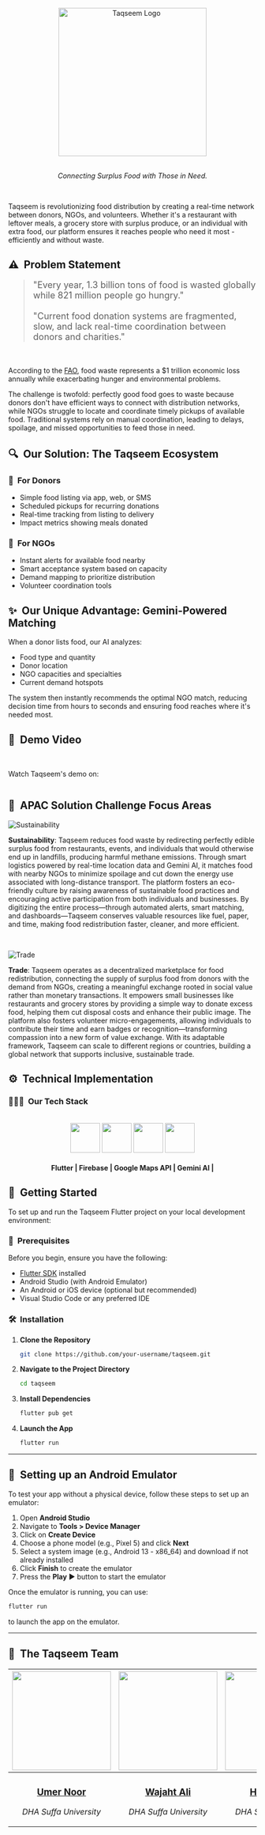 <br>
<div align="center">
    <div>
        <img width="300px" src="https://i.postimg.cc/Pfgpt0Q9/Group-16.png" alt="Taqseem Logo"/>
    </div>
    <div>
    <br>
            <p><i>Connecting Surplus Food with Those in Need.</i></p>
    </div>      
</div>
<br>

Taqseem is revolutionizing food distribution by creating a real-time network between donors, NGOs, and volunteers. Whether it's a restaurant with leftover meals, a grocery store with surplus produce, or an individual with extra food, our platform ensures it reaches people who need it most - efficiently and without waste.

## ⚠️ &nbsp;Problem Statement 

<blockquote style="font-size: 18px;">
"Every year, 1.3 billion tons of food is wasted globally while 821 million people go hungry."
<br> <br>
"Current food donation systems are fragmented, slow, and lack real-time coordination between donors and charities."
</blockquote>
<br>
<p>According to the <a href="https://www.fao.org/news/story/en/item/196402/icode/">FAO</a>, food waste represents a $1 trillion economic loss annually while exacerbating hunger and environmental problems.</p> 

The challenge is twofold: perfectly good food goes to waste because donors don't have efficient ways to connect with distribution networks, while NGOs struggle to locate and coordinate timely pickups of available food. Traditional systems rely on manual coordination, leading to delays, spoilage, and missed opportunities to feed those in need.

## 🔍 &nbsp;Our Solution: The Taqseem Ecosystem

### 🧡 &nbsp;For Donors
- Simple food listing via app, web, or SMS
- Scheduled pickups for recurring donations
- Real-time tracking from listing to delivery
- Impact metrics showing meals donated

### 🤝 &nbsp;For NGOs
- Instant alerts for available food nearby
- Smart acceptance system based on capacity
- Demand mapping to prioritize distribution
- Volunteer coordination tools

## ✨ &nbsp;Our Unique Advantage: Gemini-Powered Matching

When a donor lists food, our AI analyzes:
- Food type and quantity
- Donor location
- NGO capacities and specialties
- Current demand hotspots

The system then instantly recommends the optimal NGO match, reducing decision time from hours to seconds and ensuring food reaches where it's needed most.

## 🎥 &nbsp;Demo Video
<br>

Watch Taqseem's demo on: 

<a href="https://youtu.be/tqrMRLRCstI">
    <img src="https://i.postimg.cc/6pwknLXz/prototype.png" alt=""/>
</a>

## 🎯 &nbsp;APAC Solution Challenge Focus Areas

![Sustainability](https://i.postimg.cc/7h0LGYnc/Screenshot-2025-05-16-005700.png)

<p>
<strong>Sustainability</strong>: Taqseem reduces food waste by redirecting perfectly edible surplus food from restaurants, events, and individuals that would otherwise end up in landfills, producing harmful methane emissions. Through smart logistics powered by real-time location data and Gemini AI, it matches food with nearby NGOs to minimize spoilage and cut down the energy use associated with long-distance transport. The platform fosters an eco-friendly culture by raising awareness of sustainable food practices and encouraging active participation from both individuals and businesses. By digitizing the entire process—through automated alerts, smart matching, and dashboards—Taqseem conserves valuable resources like fuel, paper, and time, making food redistribution faster, cleaner, and more efficient.
</p>

<br>

![Trade](https://i.postimg.cc/vTrQ82Qw/Screenshot-2025-05-16-010749.png)

<p>
<strong>Trade</strong>: Taqseem operates as a decentralized marketplace for food redistribution, connecting the supply of surplus food from donors with the demand from NGOs, creating a meaningful exchange rooted in social value rather than monetary transactions. It empowers small businesses like restaurants and grocery stores by providing a simple way to donate excess food, helping them cut disposal costs and enhance their public image. The platform also fosters volunteer micro-engagements, allowing individuals to contribute their time and earn badges or recognition—transforming compassion into a new form of value exchange. With its adaptable framework, Taqseem can scale to different regions or countries, building a global network that supports inclusive, sustainable trade.
</p>

## ⚙️ &nbsp;Technical Implementation

### 👨🏻‍💻 &nbsp;Our Tech Stack

<br>
<div align="center">
<img src="https://i.imgur.com/l5z0K8u.png" height="60"/>
<img src="https://i.postimg.cc/Bn00NfxT/firebase-icon-logo-brandlogos-net-tcvck.png" height="60"/>
<img src="https://i.postimg.cc/5yhP41xn/gemini-icon-logo-brandlogos-net-bqzeu-512x512.png" height="60"/>
<img src="https://i.imgur.com/3tKryg2.png" height="60"/>
</div>

<div align="center">
<h4>Flutter | Firebase | Google Maps API | Gemini AI | </h4>
</div>

## 🚀 &nbsp;Getting Started

To set up and run the Taqseem Flutter project on your local development environment:

### 📝 &nbsp;Prerequisites

Before you begin, ensure you have the following:

- [Flutter SDK](https://docs.flutter.dev/get-started/install) installed
- Android Studio (with Android Emulator)
- An Android or iOS device (optional but recommended)
- Visual Studio Code or any preferred IDE

### 🛠️ &nbsp;Installation

1. **Clone the Repository**  
   ```bash
   git clone https://github.com/your-username/taqseem.git
   ```

2. **Navigate to the Project Directory**  
   ```bash
   cd taqseem
   ```

3. **Install Dependencies**  
   ```bash
   flutter pub get
   ```

4. **Launch the App**  
   ```bash
   flutter run
   ```

---

## 📱 &nbsp;Setting up an Android Emulator

To test your app without a physical device, follow these steps to set up an emulator:

1. Open **Android Studio**
2. Navigate to **Tools > Device Manager**
3. Click on **Create Device**
4. Choose a phone model (e.g., Pixel 5) and click **Next**
5. Select a system image (e.g., Android 13 - x86_64) and download if not already installed
6. Click **Finish** to create the emulator
7. Press the **Play** ▶️ button to start the emulator

Once the emulator is running, you can use:
```bash
flutter run
```
to launch the app on the emulator.

---

## 🌟 &nbsp;The Taqseem Team

| <a href="https://github.com/UmerNoor-cmd"><img width="200px" src="https://i.postimg.cc/FKp3zGHc/Screenshot-20250516-011338.png" alt=""/></a> | <a href="https://github.com/waosewajahat"><img width="200px" src="https://i.postimg.cc/WzH738SS/Screenshot-20250516-011538.png" alt=""/></a> | <a href="https://github.com/hanizehra"><img width="200px" src="https://i.postimg.cc/SQvLcZ7f/Screenshot-20250516-011428.png" alt=""/></a> | <a href="https://github.com/ahmsuf"><img width="200px" src="https://i.postimg.cc/Ls2jmG22/Screenshot-20250516-011406.png" alt=""/></a> |
| ---------------------------------------------------------------------------------------------------------------------------------------------------------------------------------------------------------------------------------- | ----------------------------------------------------------------------------------------------------------------------------------------------------------------------------------------------------------------------------------- | -------------------------------------------------------------------------------------------------------------------------------------------------------------------------------------------------------------------------- | ----------------------------------------------------------------------------------------------------------------------------------------------------------------------------------------------------------------------------- |
| <div align="center"><h3><b><a href="https://github.com/UmerNoor-cmd">Umer Noor</a></b></h3><p><i>DHA Suffa University</i></p></div>                                                                               | <div align="center"><h3><b><a href="https://github.com/waosewajahat">Wajaht Ali</a></b></h3></a><p><i>DHA Suffa University</i></p></div>                                                                          | <div align="center"><h3><b><a href="https://github.com/hanizehra">Hani Zehra</a></b></h3></a><p><i>DHA Suffa University</i></p></div></a>                                                               | <div align="center"><h3><b><a href="https://github.com/ahmsuf">Sufian Ahmed</a></b></h3></a><p><i>DHA Suffa University</i></p></div>
